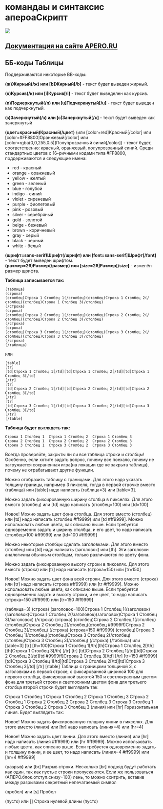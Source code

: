 # командаы и синтаксис апероаСкрипт
![](http://apero.ru/public/img/logo.png)
## [Документация на сайте APERO.RU](http://apero.ru/Документация)



## ББ-коды Таблицы
Поддерживаются некоторые BB-коды:

**(ж)Жирный(/ж) или [b]Жирный[/b]** - текст будет выведен жирный.

**(к)Курсив(/к) или [i]Курсив[/i]** - текст будет выведелен как курсив.

**(п)Подчеркнутый(/п) или [u]Подчеркнутый[/u]** - текст будет выведен как подчеркнутый.

**(з)Зачеркнутый(/з) или [c]Зачеркнутый[/c]** - текст будет выведен как зачеркнутый

**(цвет=красный)Красный(/цвет)**  (или [color=red]Красный[/color] или [color=#FF8800]Оранжевый[/color] или [color=rgba(0,0,255,0.5)]Полупрозрачный синий[/color]) - текст будет, соответственно: красный, оранжевый, полупрозрачный синий. Среди стандартных цветов с 16-ричными кодами типа #FF8800, поддерживаются и следующие имена:
* red - красный  
* orange - оранжевый 
* yellow - желтый  
* green - зеленый  
* blue - голубой  
* indigo - синий  
* violet - сиреневый  
* purple - фиолетовый  
* pink - розовый  
* silver - серебряный  
* gold - золотой  
* beige - бежевый  
* brown - коричневый  
* gray - серый  
* black - черный  
* white - белый

**(шрифт=sans-serif)Шрифт(/шрифт) или [font=sans-serif]Шрифт[/font]** - текст будет выведен шрифтом.  
**(размер=26)Размер(/размер) или [size=26]Размер[/size]** - изменён размер шрифта.

**Таблица записывается так:**
```
(таблица)
(строка)
(столбец)Строка 1 Столбец 1(/столбец)(столбец)Строка 1 Столбец 2(/столбец)(столбец)Строка 1 Столбец 3(/столбец)
(/строка)
(строка)
(столбец)Строка 2 Столбец 1(/столбец)(столбец)Строка 2 Столбец 2(/столбец)(столбец)Строка 2 Столбец 3(/столбец)
(/строка)
(строка)
(столбец)Строка 3 Столбец 1(/столбец)(столбец)Строка 3 Столбец 2(/столбец)(столбец)Строка 3 Столбец 3(/столбец)
(/строка)
(/таблица)
```
или
```
[table]
[tr]
[td]Строка 1 Столбец 1[/td][td]Строка 1 Столбец 2[/td][td]Строка 1 Столбец 3[/td]
[/tr]
[tr]
[td]Строка 2 Столбец 1[/td][td]Строка 2 Столбец 2[/td][td]Строка 2 Столбец 3[/td]
[/tr]
[tr]
[td]Строка 3 Столбец 1[/td][td]Строка 3 Столбец 2[/td][td]Строка 3 Столбец 3[/td]
[/tr]
[/table]
```
**Таблица будет выглядеть так:**
```
Строка 1 Столбец 1	Строка 1 Столбец 2	Строка 1 Столбец 3
Строка 2 Столбец 1	Строка 2 Столбец 2	Строка 2 Столбец 3
Строка 3 Столбец 1	Строка 3 Столбец 2	Строка 3 Столбец 3
```
Всегда проверяйте, закрыты ли ли все таблица строки и столбцы! Особенно, если хотите задать вопрос, почему все поехало, почему не загружается сохраненная игра(на локации где не закрыта таблица), почему не отрабатывают другие функции.

Можно отобразить таблицу с границами. Для этого надо указать толщину границы, например 3 пикселя, тогда в первой строчке вместо (таблица) или [table] надо написать (таблица=3) или [table=3].

Можно задать фиксированную ширину столбца в пикселях. Для этого вместо (столбец) или [td] надо написать (столбец=100) или [td=100]

Новое! Можно задать цвет фона столбца. Для этого вместо (столбец) или [td] надо написать (столбец #ff9999) или [td #ff9999]. Можно использовать любые цвета, как описано выше. Если требуется одновременно задать и ширину столбца, и его цвет, то надо написать (столбец=100 #ff9999) или [td=100 #ff9999]

Можно некоторые столбцы сделать заголовками. Для этого вместо (столбец) или [td] надо написать (заголовок) или [th]. Эти заголовки аналогичны обычным столбцам, только различаются по цвету фона.

Можно задать фиксированную высоту строки в пикселях. Для этого вместо (строка) или [tr] надо написать (строка=150) или [tr=150]

Новое! Можно задать цвет фона всей строки. Для этого вместо (строка) или [tr] надо написать (строка #ff9999) или [tr #ff9999]. Можно использовать любые цвета, как описано выше. Если требуется одновременно задать и высоту строки, и ее цвет, то надо написать (строка=150 #ff9999) или [tr=150 #ff9999]

(таблица=3)
(строка)
(заголовок=100)Строка 1 Столбец 1(/заголовок)(заголовок)Строка 1 Столбец 2(/заголовок)(заголовок)Строка 1 Столбец 3(/заголовок)
(/строка)
(строка)
(столбец)Строка 2 Столбец 1(/столбец)(столбец)Строка 2 Столбец 2(/столбец)(столбец #9999ff)Строка 2 Столбец 3(/столбец)
(/строка)
(строка=150 #ff9999)
(столбец)Строка 3 Столбец 1(/столбец)(столбец)Строка 3 Столбец 2(/столбец)(столбец)Строка 3 Столбец 3(/столбец)
(/строка)
(/таблица)
или
[table=3]
[tr]
[th=100]Строка 1 Столбец 1[/th][th]Строка 1 Столбец 2[/th][th]Строка 1 Столбец 3[/th]
[/tr]
[tr]
[td]Строка 2 Столбец 1[/td][td]Строка 2 Столбец 2[/td][td #9999ff]Строка 2 Столбец 3[/td]
[/tr]
[tr=150 #ff9999]
[td]Строка 3 Столбец 1[/td][td]Строка 3 Столбец 2[/td][td]Строка 3 Столбец 3[/td]
[/tr]
[/table]
Таблица с границами толщиной 3, с заголовками в первой строке, с фиксированной шириной 100 для первого столбца, фиксированной высотой 150 и светлокрасным цветом фона для третьей строки и светлосиним цветом фона для третьего столбца второй строки будет выглядеть так:

Строка 1 Столбец 1	Строка 1 Столбец 2	Строка 1 Столбец 3
Строка 2 Столбец 1	Строка 2 Столбец 2	Строка 2 Столбец 3
Строка 3 Столбец 1	Строка 3 Столбец 2	Строка 3 Столбец 3
(линия) или [hr]
Горизонтальная линия. Будет выглядеть так:

Новое! Можно задать фиксированную толщину линии в пикселях. Для этого вместо (линия) или [hr] надо написать (линия=4) или [hr=4]

Новое! Можно задать цвет линии. Для этого вместо (линия) или [hr] надо написать (линия #ff9999) или [hr #ff9999]. Можно использовать любые цвета, как описано выше. Если требуется одновременно задать и толщину линии, и ее цвет, то надо написать (линия=4 #ff9999) или [hr=4 #ff9999]

(разрыв) или [br]
Разрыв строки. Несколько [br] подряд будут работать как один, так как пустые строки пропускаются. Если же пользоваться \(АПЕРО.блок.отступ.снизу=100) лень, то можно схитрить, вставив между разрывами секретный непечатаемый символ &nbsp;

(пробел) или [s]
Пробел

(пусто) или []
Строка нулевой длины (пусто)
